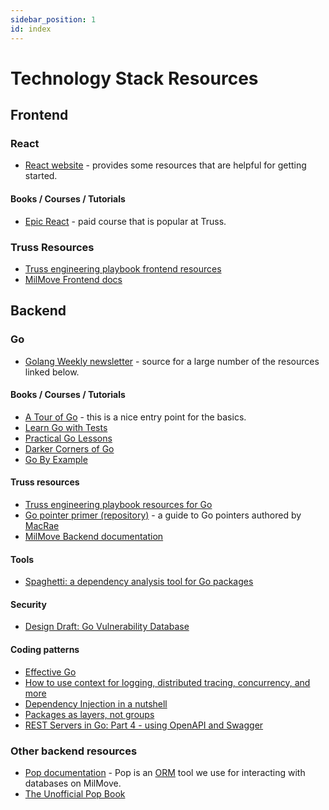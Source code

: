 ```yaml
---
sidebar_position: 1
id: index
---
```

# Technology Stack Resources

## Frontend 

### React 
* [React website](https://reactjs.org/) - provides some resources that are helpful for getting started.

#### Books / Courses / Tutorials
* [Epic React](https://epicreact.dev/) - paid course that is popular at Truss.

### Truss Resources
* [Truss engineering playbook frontend resources](https://transcom.github.io/mymove-docs/docs/frontend)
* [MilMove Frontend docs](https://transcom.github.io/mymove-docs/docs/frontend)

## Backend 

### Go 
* [Golang Weekly newsletter](https://golangweekly.com) - source for a large number of the resources linked below.

#### Books / Courses / Tutorials
* [A Tour of Go](https://go.dev/tour/list) - this is a nice entry point for the basics.
* [Learn Go with Tests](https://quii.gitbook.io/learn-go-with-tests/)
* [Practical Go Lessons](https://www.practical-go-lessons.com)
* [Darker Corners of Go](https://rytisbiel.com/2021/03/06/darker-corners-of-go)
* [Go By Example](https://gobyexample.com/)

#### Truss resources
* [Truss engineering playbook resources for Go](https://playbook.truss.dev/docs/developing/languages/GO)
* [Go pointer primer (repository)](https://github.com/trussworks/go-pointer-primer) - a guide to Go pointers authored by [MacRae](https://github.com/macrael)
* [MilMove Backend documentation](https://transcom.github.io/mymove-docs/docs/backend/)

#### Tools
* [Spaghetti: a dependency analysis tool for Go packages](https://github.com/adonovan/spaghetti)

#### Security
* [Design Draft: Go Vulnerability Database](https://go.googlesource.com/proposal/+/master/design/draft-vulndb.md)

#### Coding patterns
* [Effective Go](https://go.dev/doc/effective_go)
* [How to use context for logging, distributed tracing, concurrency, and more](https://steveazz.xyz/blog/import-context/)
* [Dependency Injection in a nutshell](https://appliedgo.net/di/)
* [Packages as layers, not groups](https://www.gobeyond.dev/packages-as-layers/)
* [REST Servers in Go: Part 4 - using OpenAPI and Swagger](https://eli.thegreenplace.net/2021/rest-servers-in-go-part-4-using-openapi-and-swagger/)

### Other backend resources
* [Pop documentation](https://gobuffalo.io/documentation/database/pop/) - Pop is an [ORM](https://en.wikipedia.org/wiki/Object%E2%80%93relational_mapping) tool we use for interacting with databases on MilMove.
* [The Unofficial Pop Book](https://andrew-sledge.gitbooks.io/the-unofficial-pop-book/content/)

